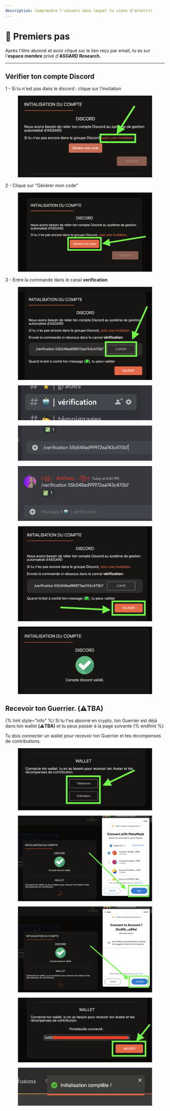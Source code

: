 ```yaml
---
description: Comprendre l'univers dans lequel tu viens d'atterrir
---
```


# 🐣 Premiers pas

Après t'être abonné et avoir cliqué sur le lien reçu par email, tu es sur l'**espace membre** privé d'**ASGARD Research.**

****

## Vérifier ton compte Discord

1 - Si tu n'est pas dans le discord : clique sur l'invitation

<figure><img src="../../.gitbook/assets/Screenshot 2022-12-10 at 20.17.16.png" alt=""><figcaption></figcaption></figure>

2 - Clique sur "Générer mon code"

<figure><img src="../../.gitbook/assets/Screenshot 2022-12-10 at 20.11.34.png" alt=""><figcaption></figcaption></figure>

3 - Entre la commande dans le canal **verification**

<figure><img src="../../.gitbook/assets/Screenshot 2022-12-10 at 20.20.08.png" alt=""><figcaption></figcaption></figure>

<figure><img src="../../.gitbook/assets/Screenshot 2022-12-10 at 20.22.17.png" alt=""><figcaption></figcaption></figure>

<figure><img src="../../.gitbook/assets/Screenshot 2022-12-10 at 20.22.42.png" alt=""><figcaption></figcaption></figure>

<figure><img src="../../.gitbook/assets/Screenshot 2022-12-10 at 20.23.00.png" alt=""><figcaption></figcaption></figure>

<figure><img src="../../.gitbook/assets/Screenshot 2022-12-10 at 20.23.21.png" alt=""><figcaption></figcaption></figure>

<figure><img src="../../.gitbook/assets/Screenshot 2022-12-10 at 20.24.10.png" alt=""><figcaption></figcaption></figure>





## Recevoir ton Guerrier. **(**:warning:**TBA)**

{% hint style="info" %}
Si tu t'es abonné en crypto, ton Guerrier est déjà dans ton wallet **(**:warning:**TBA)** et tu peux passer à la page suivante
{% endhint %}

Tu dois connecter un wallet pour recevoir ton Guerrier et tes récompenses de contributions.

<figure><img src="../../.gitbook/assets/Screenshot 2022-12-10 at 20.28.52.png" alt=""><figcaption></figcaption></figure>

<figure><img src="../../.gitbook/assets/Screenshot 2022-12-10 at 20.32.54.png" alt=""><figcaption></figcaption></figure>

<figure><img src="../../.gitbook/assets/Screenshot 2022-12-10 at 20.33.10.png" alt=""><figcaption></figcaption></figure>

<figure><img src="../../.gitbook/assets/Screenshot 2022-12-10 at 20.33.25.png" alt=""><figcaption></figcaption></figure>

<figure><img src="../../.gitbook/assets/Screenshot 2022-12-10 at 20.35.23.png" alt=""><figcaption></figcaption></figure>

